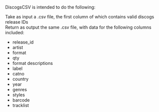 DiscogsCSV is intended to do the following:

Take as input a .csv file, the first column of which contains valid discogs release IDs  
Return as output the same .csv file, with data for the following columns included:

- release_id
- artist
- format
- qty
- format descriptions
- label
- catno
- country
- year
- genres
- styles
- barcode
- tracklist
